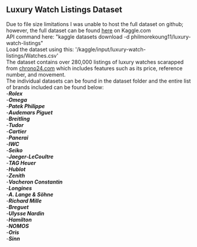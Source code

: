Luxury Watch Listings Dataset  <br>
---
Due to file size limitations I was unable to host the full dataset on github; however, the full dataset can be found <u>[here](https://www.kaggle.com/datasets/philmorekoung11/luxury-watch-listings)</u> on Kaggle.com <br> 
API command here: "kaggle datasets download -d philmorekoung11/luxury-watch-listings"  <br>
Load the dataset using this: '/kaggle/input/luxury-watch-listings/Watches.csv' <br>
The dataset contains over 280,000 listings of luxury watches scarapped from [chrono24.com](https://www.chrono24.com/) which includes features such as its price, reference number, and movement. <br> The individual datasets can be found in the dataset folder and the entire list of brands included can be found below:  <br>
-***Rolex***  <br>
-***Omega***   <br>
-***Patek Philippe***   <br>
-***Audemars Piguet***   <br>
-***Breitling***  <br>
-***Tudor***   <br>
-***Cartier***   <br>
-***Panerai***   <br>
-***IWC***   <br>
-***Seiko***   <br>
-***Jaeger-LeCoultre***  <br>
-***TAG Heuer***   <br>
-***Hublot***   <br>
-***Zenith***   <br>
-***Vacheron Constantin***   <br>
-***Longines***   <br>
-***A. Lange & Söhne***   <br>
-***Richard Mille***   <br>
-***Breguet***   <br>
-***Ulysse Nardin***   <br>
-***Hamilton***   <br>
-***NOMOS***   <br>
-***Oris***  <br>
-***Sinn***  <br>
